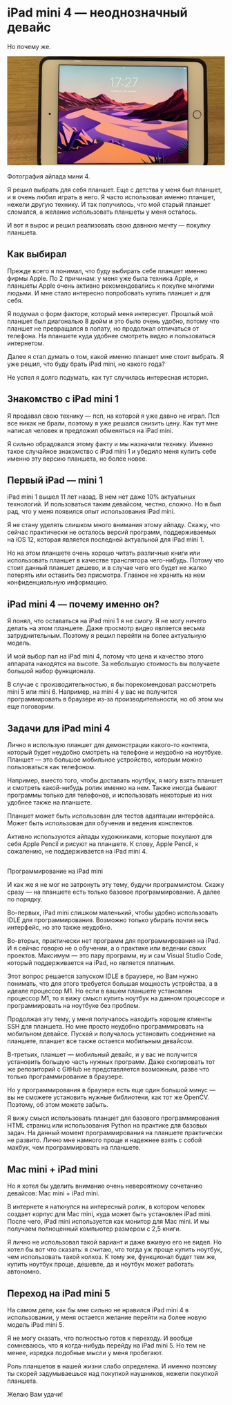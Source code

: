 # iPad mini 4 — неоднозначный девайс

<div class="subtitle">Но почему же.</div>

![Alt](cap.jpg)

<div class="subtitle">Фотография айпада мини 4.</div>

Я решил выбрать для себя планшет. Еще с детства у меня был планшет, и я очень любил играть в него. Я часто использовал
именно планшет, нежели другую технику. И так получилось, что мой старый планшет сломался, а желание использовать
планшеты у меня осталось.

И вот я вырос и решил реализовать свою давнюю мечту — покупку планшета.

## Как выбирал

Прежде всего я понимал, что буду выбирать себе планшет именно фирмы Apple. По 2 причинам: у меня уже была техника Apple,
и планшеты Apple очень активно рекомендовались к покупке многими людьми. И мне стало интересно попробовать купить
планшет и для себя.

Я подумал о форм факторе, который меня интересует. Прошлый мой планшет был диагональю 8 дюйм и это было очень удобно,
потому что планшет не превращался в лопату, но продолжал отличаться от телефона. На планшете куда удобнее смотреть видео
и пользоваться интернетом.

Далее я стал думать о том, какой именно планшет мне стоит выбрать. Я уже решил, что буду брать iPad mini, но какого
года?

Не успел я долго подумать, как тут случилась интересная история.

## Знакомство с iPad mini 1

Я продавал свою технику — псп, на которой я уже давно не играл. Псп все никак не брали, поэтому я уже решался снизить
цену. Как тут мне написал человек и предложил обменяться на iPad mini.

Я сильно обрадовался этому факту и мы назначили технику. Именно такое случайное знакомство с iPad mini 1 и убедило меня
купить себе именно эту версию планшета, но более новее.

## Первый iPad — mini 1

iPad mini 1 вышел 11 лет назад. В нем нет даже 10% актуальных технологий. И пользоваться таким девайсом, честно, сложно.
Но я был рад, что у меня появился опыт использования iPad mini.

Я не стану уделять слишком много внимания этому айпаду. Скажу, что сейчас практически не осталось версий программ,
поддерживаемых на iOS 12, которая является последней актуальной для iPad mini 1.

Но на этом планшете очень хорошо читать различные книги или использовать планшет в качестве транслятора чего-нибудь.
Потому что стоит данный планшет дешево, и в случае чего его будет не жалко потерять или оставить без присмотра. Главное
не хранить на нем конфиденциальную информацию.

## iPad mini 4 — почему именно он?

Я понял, что оставаться на iPad mini 1 я не смогу. Я не могу ничего делать на этом планшете. Даже просмотр видео
является весьма затруднительным. Поэтому я решил перейти на более актуальную модель.

И мой выбор пал на iPad mini 4, потому что цена и качество этого аппарата находятся на высоте. За небольшую стоимость вы
получаете большой набор функционала.

В случае с производительностью, я бы порекомендовал рассмотреть mini 5 или mini 6. Например, на mini 4 у вас не
получится программировать в браузере из-за производительности, но об этом мы еще поговорим.

## Задачи для iPad mini 4

Лично я использую планшет для демонстрации какого-то контента, который будет неудобно смотреть на телефоне и неудобно на
ноутбуке. Планшет — это большое мобильное устройство, которым можно пользоваться как телефоном.

Например, вместо того, чтобы доставать ноутбук, я могу взять планшет и смотреть какой-нибудь ролик именно на нем. Также
иногда бывают программы только для телефонов, и использовать некоторые из них удобнее также на планшете.

Планшет может быть использован для тестов адаптации интерфейса. Может быть использован для обучения и ведения
конспектов.

Активно используются айпады художниками, которые покупают для себя Apple Pencil и рисуют на планшете. К слову, Apple
Pencil, к сожалению, не поддерживается на iPad mini 4.

##

Программирование на iPad mini

И как же я не мог не затронуть эту тему, будучи программистом. Скажу сразу — на планшете есть только базовое
программирование. А далее по порядку.

Во-первых, iPad mini слишком маленький, чтобы удобно использовать IDLE для программирования. Возможно только убирать
почти весь интерфейс, но это также неудобно.

Во-вторых, практически нет программ для программирования на iPad. И я сейчас говорю не о обучении, а о практике или
ведении своих проектов. Максимум — это пару программ, ну и сам Visual Studio Code, который поддерживается на iPad, но
является платным.

Этот вопрос решается запуском IDLE в браузере, но Вам нужно понимать, что для этого требуется большая мощность
устройства, а в идеале процессор M1. Но если в вашем планшете установлен процессор M1, то я вижу смысл купить ноутбук на
данном процессоре и программировать на ноутбуке без проблем.

Продолжая эту тему, у меня получалось находить хорошие клиенты SSH для планшета. Но мне просто неудобно программировать
на мобильном девайсе. Пускай и получалось установить соединение на планшете, планшет все также остается мобильным
девайсом.

В-третьих, планшет — мобильный девайс, и у вас не получится установить большую часть нужных программ. Даже скопировать
тот же репозиторий с GitHub не представляется возможным, разве что только программирование в браузере.

Но у программирования в браузере есть еще один большой минус — вы не сможете установить нужные библиотеки, как тот же
OpenCV. Поэтому, об этом можете забыть.

Я вижу смысл использовать планшет для базового программирования HTML страниц или использования Python на практике для
базовых задач. На данный момент программирования на планшете практически не развито. Лично мне намного проще и надежнее
взять с собой макбук, чем программировать на планшете.

## Mac mini + iPad mini

Но я хотел бы уделить внимание очень невероятному сочетанию девайсов: Mac mini + iPad mini.

В интернете я наткнулся на интересный ролик, в котором человек создает корпус для Mac mini, куда может быть установлен
iPad mini. После чего, iPad mini используется как монитор для Mac mini. И мы получаем полноценный компьютер размером с
2,5 книги.

Я лично не использовал такой вариант и даже вживую его не видел. Но хотел бы вот что сказать: я считаю, что тогда уж
проще купить ноутбук, чем использовать такой колхоз. К тому же, функционал будет тем же, купить ноутбук проще, дешевле,
да и ноутбук может работать автономно.

## Переход на iPad mini 5

На самом деле, как бы мне сильно не нравился iPad mini 4 в использовании, у меня остается желание перейти на более новую
модель iPad mini 5.

Я не могу сказать, что полностью готов к переходу. И вообще сомневаюсь, что я когда-нибудь перейду на iPad mini 5. Но
тем не менее, изредка подобные мысли у меня пробегают.

Роль планшетов в нашей жизни слабо определена. И именно поэтому ты скорей задумываешься над покупкой наушников, нежели
покупкой планшета.

Желаю Вам удачи!
